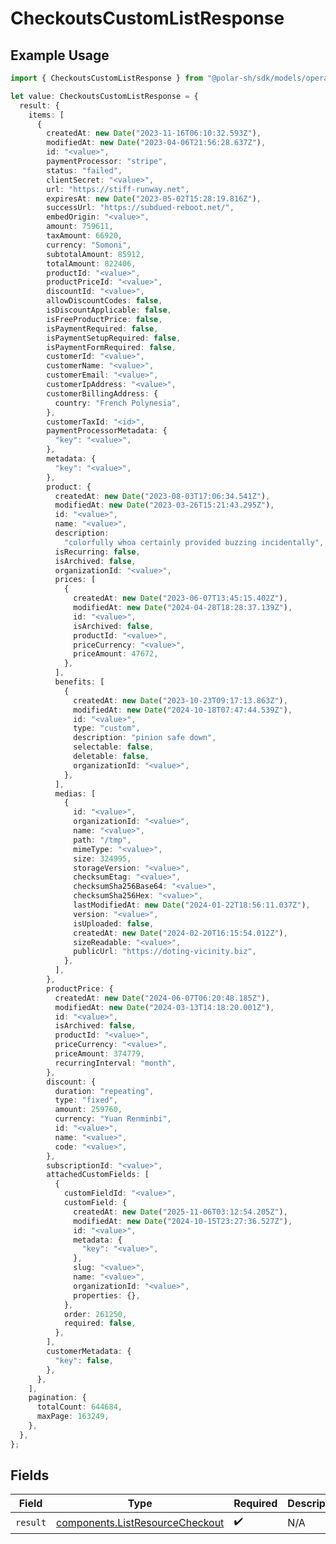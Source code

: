 # CheckoutsCustomListResponse

## Example Usage

```typescript
import { CheckoutsCustomListResponse } from "@polar-sh/sdk/models/operations/checkoutscustomlist.js";

let value: CheckoutsCustomListResponse = {
  result: {
    items: [
      {
        createdAt: new Date("2023-11-16T06:10:32.593Z"),
        modifiedAt: new Date("2023-04-06T21:56:28.637Z"),
        id: "<value>",
        paymentProcessor: "stripe",
        status: "failed",
        clientSecret: "<value>",
        url: "https://stiff-runway.net",
        expiresAt: new Date("2023-05-02T15:28:19.816Z"),
        successUrl: "https://subdued-reboot.net/",
        embedOrigin: "<value>",
        amount: 759611,
        taxAmount: 66920,
        currency: "Somoni",
        subtotalAmount: 85912,
        totalAmount: 822406,
        productId: "<value>",
        productPriceId: "<value>",
        discountId: "<value>",
        allowDiscountCodes: false,
        isDiscountApplicable: false,
        isFreeProductPrice: false,
        isPaymentRequired: false,
        isPaymentSetupRequired: false,
        isPaymentFormRequired: false,
        customerId: "<value>",
        customerName: "<value>",
        customerEmail: "<value>",
        customerIpAddress: "<value>",
        customerBillingAddress: {
          country: "French Polynesia",
        },
        customerTaxId: "<id>",
        paymentProcessorMetadata: {
          "key": "<value>",
        },
        metadata: {
          "key": "<value>",
        },
        product: {
          createdAt: new Date("2023-08-03T17:06:34.541Z"),
          modifiedAt: new Date("2023-03-26T15:21:43.295Z"),
          id: "<value>",
          name: "<value>",
          description:
            "colorfully whoa certainly provided buzzing incidentally",
          isRecurring: false,
          isArchived: false,
          organizationId: "<value>",
          prices: [
            {
              createdAt: new Date("2023-06-07T13:45:15.402Z"),
              modifiedAt: new Date("2024-04-28T18:28:37.139Z"),
              id: "<value>",
              isArchived: false,
              productId: "<value>",
              priceCurrency: "<value>",
              priceAmount: 47672,
            },
          ],
          benefits: [
            {
              createdAt: new Date("2023-10-23T09:17:13.863Z"),
              modifiedAt: new Date("2024-10-18T07:47:44.539Z"),
              id: "<value>",
              type: "custom",
              description: "pinion safe down",
              selectable: false,
              deletable: false,
              organizationId: "<value>",
            },
          ],
          medias: [
            {
              id: "<value>",
              organizationId: "<value>",
              name: "<value>",
              path: "/tmp",
              mimeType: "<value>",
              size: 324995,
              storageVersion: "<value>",
              checksumEtag: "<value>",
              checksumSha256Base64: "<value>",
              checksumSha256Hex: "<value>",
              lastModifiedAt: new Date("2024-01-22T18:56:11.037Z"),
              version: "<value>",
              isUploaded: false,
              createdAt: new Date("2024-02-20T16:15:54.012Z"),
              sizeReadable: "<value>",
              publicUrl: "https://doting-vicinity.biz",
            },
          ],
        },
        productPrice: {
          createdAt: new Date("2024-06-07T06:20:48.185Z"),
          modifiedAt: new Date("2024-03-13T14:18:20.001Z"),
          id: "<value>",
          isArchived: false,
          productId: "<value>",
          priceCurrency: "<value>",
          priceAmount: 374779,
          recurringInterval: "month",
        },
        discount: {
          duration: "repeating",
          type: "fixed",
          amount: 259760,
          currency: "Yuan Renminbi",
          id: "<value>",
          name: "<value>",
          code: "<value>",
        },
        subscriptionId: "<value>",
        attachedCustomFields: [
          {
            customFieldId: "<value>",
            customField: {
              createdAt: new Date("2025-11-06T03:12:54.205Z"),
              modifiedAt: new Date("2024-10-15T23:27:36.527Z"),
              id: "<value>",
              metadata: {
                "key": "<value>",
              },
              slug: "<value>",
              name: "<value>",
              organizationId: "<value>",
              properties: {},
            },
            order: 261250,
            required: false,
          },
        ],
        customerMetadata: {
          "key": false,
        },
      },
    ],
    pagination: {
      totalCount: 644684,
      maxPage: 163249,
    },
  },
};
```

## Fields

| Field                                                                              | Type                                                                               | Required                                                                           | Description                                                                        |
| ---------------------------------------------------------------------------------- | ---------------------------------------------------------------------------------- | ---------------------------------------------------------------------------------- | ---------------------------------------------------------------------------------- |
| `result`                                                                           | [components.ListResourceCheckout](../../models/components/listresourcecheckout.md) | :heavy_check_mark:                                                                 | N/A                                                                                |
